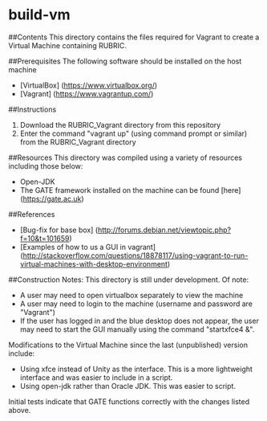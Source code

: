 # build-vm


##Contents
This directory contains the files required for Vagrant to create a Virtual Machine containing RUBRIC.


##Prerequisites
The following software should be installed on the host machine
* [VirtualBox] (https://www.virtualbox.org/)
* [Vagrant] (https://www.vagrantup.com/)


##Instructions
1. Download the RUBRIC_Vagrant directory from this repository
2. Enter the command "vagrant up" (using command prompt or similar) from the RUBRIC_Vagrant directory


##Resources
This directory was compiled using a variety of resources including those below:
* Open-JDK
* The GATE framework installed on the machine can be found [here] (https://gate.ac.uk)


##References
* [Bug-fix for base box] (http://forums.debian.net/viewtopic.php?f=10&t=101659)
* [Examples of how to us a GUI in vagrant] (http://stackoverflow.com/questions/18878117/using-vagrant-to-run-virtual-machines-with-desktop-environment)


##Construction Notes:
This directory is still under development. Of note:
* A user may need to open virtualbox separately to view the machine
* A user may need to login to the machine (username and password are "Vagrant")
* If the user has logged in and the blue desktop does not appear, the user may need to start the GUI manually using the command "startxfce4 &".


Modifications to the Virtual Machine since the last (unpublished) version include:
* Using xfce instead of Unity as the interface. This is a more lightweight interface and was easier to include in a script.
* Using open-jdk rather than Oracle JDK. This was easier to script. 


Initial tests indicate that GATE functions correctly with the changes listed above.
